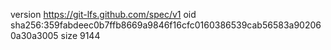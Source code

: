 version https://git-lfs.github.com/spec/v1
oid sha256:359fabdeec0b7ffb8669a9846f16cfc0160386539cab56583a902060a30a3005
size 9144
